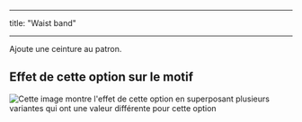 - - -
title: "Waist band"
- - -

Ajoute une ceinture au patron.

## Effet de cette option sur le motif

![Cette image montre l'effet de cette option en superposant plusieurs variantes qui ont une valeur différente pour cette option](penelope_waistband_sample.svg "Effect of this option on the pattern")
